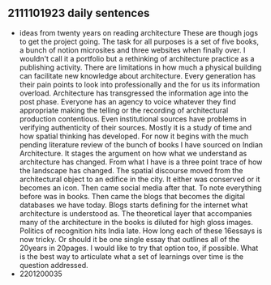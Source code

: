 ## 2111101923 daily sentences

* ideas from twenty years on reading architecture
These are though jogs to get the project going.
The task for all purposes is a set of five books, a bunch of notion microsites and three websites when finally over.
I wouldn't call it a portfolio but a rethinking of architecture practice as a publishing activity.
There are limitations in how much a physical building can facilitate new knowledge about architecture.
Every generation has their pain points to look into professionally and the for us its information overload.
Architecture has transgressed the information age into the post phase.
Everyone has an agency to voice whatever they find appropriate making the telling or the recording of architectural production contentious.
Even institutional sources have problems in verifying authenticity of their sources. 
Mostly it is a study of time and how spatial thinking has developed.
For now it begins with the much pending literature review of the bunch of books I have sourced on Indian Architecture.
It stages the argument on how what we understand as architecture has changed.
From what I have is a three point trace of how the landscape has changed.
The spatial discourse moved from the architectural object to an edifice in the city.
It either was conserved or it becomes an icon.
Then came social media after that.
To note everything before was in books.
Then came the blogs that becomes the digital databases we have today.
Blogs starts defining for the internet what architecture is understood as.
The theoretical layer that accompanies many of the architecture in the books is diluted for high gloss images.
Politics of recognition hits India late. 
How long each of these 16essays is now tricky.
Or should it be one single essay that outlines all of the 20years in 20pages.
I would like to try that option too, if possible. 
What is the best way to articulate what a set of learnings over time is the question addressed.
* 2201200035   